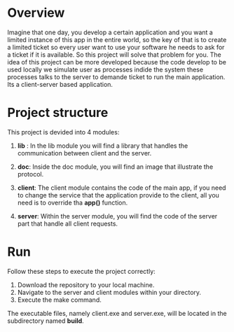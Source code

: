 # Overview

Imagine that one day, you develop a certain application and you want a limited instance of this app in the entire world, so the key of that is to create a limited ticket so every user want to use your software he needs to ask for a ticket if it is available. So this project will solve that problem for you. The idea of this project can be more developed because the code develop to be used locally we simulate user as processes indide the system these processes talks to the server to demande ticket to run the main application. Its a client-server based application.

# Project structure

This project is devided into 4 modules:

1. **lib** : In the lib module you will find a library that handles the communication between client and the server.

2. **doc**: Inside the doc module, you will find an image that illustrate the protocol.

3. **client**: The client module contains the code of the main app, if you need to change the service that the application provide to the client, all you need is to override tha **app()** function.

4. **server**: Within the server module, you will find the code of the server part that handle all client requests. 

#  Run

Follow these steps to execute the project correctly:

1. Download the repository to your local machine.
2. Navigate to the server and client modules within your directory.
3. Execute the make command.

The executable files, namely client.exe and server.exe, will be located in the subdirectory named **build**.
